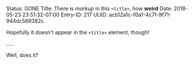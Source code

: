 Status: GONE
Title: There is *markup* in this `<title>`, how **weird**
Date: 2018-05-23 23:51:32-07:00
Entry-ID: 217
UUID: acb12a1c-f0a1-4c7f-9f71-944dc569382c

Hopefully it doesn't appear in the `<title>` element, though!

.....

Well, does it?